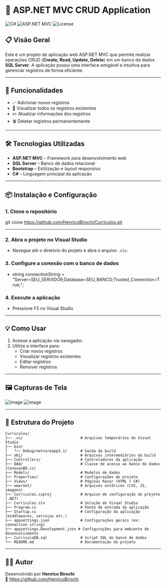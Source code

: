 # 📄 ASP.NET MVC CRUD Application

![C#](https://img.shields.io/badge/Language-C%23-239120?logo=c-sharp&logoColor=white)
![ASP.NET MVC](https://img.shields.io/badge/ASP.NET-MVC-blue)
![License](https://img.shields.io/badge/license-MIT-green)

## 📋 Visão Geral

Este é um projeto de aplicação web ASP.NET MVC que permite realizar operações CRUD (**Create, Read, Update, Delete**) em um banco de dados **SQL Server**. A aplicação possui uma interface amigável e intuitiva para gerenciar registros de forma eficiente.

---

## 🚀 Funcionalidades

- ✅ Adicionar novos registros
- 📄 Visualizar todos os registros existentes
- ✏️ Atualizar informações dos registros
- 🗑️ Deletar registros permanentemente

---

## 🛠️ Tecnologias Utilizadas

- **ASP.NET MVC** – Framework para desenvolvimento web
- **SQL Server** – Banco de dados relacional
- **Bootstrap** – Estilização e layout responsivo
- **C#** – Linguagem principal da aplicação

---

## 📦 Instalação e Configuração

### 1. Clone o repositório

git clone https://github.com/HenricoBirochi/Curriculos.git

---
### 2. Abra o projeto no Visual Studio

- Navegue até o diretório do projeto e abra o arquivo `.sln`.

### 3. Configure a conexão com o banco de dados

- string connectionString = "Server=SEU_SERVIDOR;Database=SEU_BANCO;Trusted_Connection=True;";

### 4. Execute a aplicação

- Pressione F5 no Visual Studio

---

## 💡 Como Usar

1. Acesse a aplicação via navegador.  
2. Utilize a interface para:
   - Criar novos registros  
   - Visualizar registros existentes  
   - Editar registros  
   - Remover registros  

---

## 🖼️ Capturas de Tela

![image](https://github.com/user-attachments/assets/0150416f-32d3-4880-9ca6-7d63a61af8a5)
![image](https://github.com/user-attachments/assets/0158a135-90ac-43f5-9940-d3b3bd52e3e1)

---
## 📁 Estrutura do Projeto

```
Curriculos/
├── .vs/                          # Arquivos temporários do Visual Studio
├── bin/
│   └── Debug/netcoreapp3.1/      # Saída da build
├── obj/                          # Arquivos intermediários da build
├── Controllers/                  # Controladores da aplicação
├── DAO/                          # Classe de acesso ao banco de dados (ConexaoBD.cs)
├── Models/                       # Modelos de dados
├── Properties/                   # Configurações do projeto
├── Views/                        # Páginas Razor (HTML + C#)
├── wwwroot/                      # Arquivos estáticos (CSS, JS, imagens)
├── Curriculos.csproj             # Arquivo de configuração do projeto (.NET)
├── Curriculos.sln                # Solução do Visual Studio
├── Program.cs                    # Ponto de entrada da aplicação
├── Startup.cs                    # Configuração da aplicação (middlewares, serviços etc.)
├── appsettings.json              # Configurações gerais (ex: connection string)
├── appsettings.Development.json # Configurações para ambiente de desenvolvimento
├── CurriculoDB.sql               # Script SQL do banco de dados
└── README.md                     # Documentação do projeto
```
---

## 👨‍💻 Autor

Desenvolvido por **Henrico Birochi**  
🔗 https://github.com/HenricoBirochi

